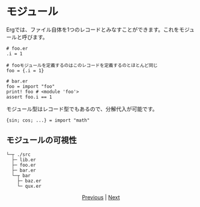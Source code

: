# モジュール

Ergでは、ファイル自体を1つのレコードとみなすことができます。これをモジュールと呼びます。

```erg: foo.er
# foo.er
.i = 1
```

```erg
# fooモジュールを定義するのはこのレコードを定義するのとほとんど同じ
foo = {.i = 1}
```

```erg: bar.er
# bar.er
foo = import "foo"
print! foo # <module 'foo'>
assert foo.i == 1
```

モジュール型はレコード型でもあるので、分解代入が可能です。

```erg
{sin; cos; ...} = import "math"
```

## モジュールの可視性

```console
└─┬ ./src
  ├─ lib.er
  ├─ foo.er
  ├─ bar.er
  └─┬ bar
    ├─ baz.er
    └─ qux.er
```

<p align='center'>
    <a href='./23_closure.md'>Previous</a> | <a href='./25_object_system.md'>Next</a>
</p>
